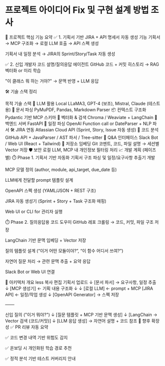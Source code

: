 # 프로젝트 아이디어 Fix 및 구현 설계 방법 조사

🧱 프로젝트 핵심 기능 요약
✅ 1. 기획서 기반 JIRA + API 명세서 자동 생성 기능
기획서 → MCP 구조화 → 로컬 LLM 호출 → API 스펙 생성

기획서 내 일정 분석 → JIRA의 Sprint/Story/Task 자동 생성

✅ 2. 신입 개발자 코드 설명/질의응답 에이전트
GitHub 코드 + 커밋 히스토리 → RAG 벡터화 or 미리 학습

"이 클래스 뭐 하는 거야?" → 문맥 반영 + LLM 응답

🛠️ 기술 스택 정리

목적	기술 스택
🧠 LLM 활용	Local LLaMA3, GPT-4 (보조), Mistral, Claude (테스트용)
📄 문서 파싱	PyMuPDF, Pandas, Markdown Parser
📦 컨텍스트 구조화	Pydantic 기반 MCP 스키마
📡 벡터화 & 검색	Chroma / Weaviate + LangChain
📁 백엔드 서버	FastAPI
🧭 일정 파싱	OpenAI Function call or DateParser + NLP 파서
🛠️ JIRA 연동	Atlassian Cloud API (Sprint, Story, Issue 자동 생성)
🧬 코드 분석	GitHub API + JavaParser / AST 파서 / Tree-sitter
💬 Q&A 인터페이스	Slack Bot / Web UI (React + Tailwind)
🧠 저장소 임베딩	Git 코멘트, 코드, 파일 설명 → 세션별 Vector 저장
🛡️ 보안	로컬 LLM, MCP 내 개인정보 필터링 처리
📈 개발 계획 (페이즈별)
⏱️ Phase 1. 기획서 기반 자동화
 기획서 구조 파싱 및 일정/요구사항 추출기 개발

 MCP 모델 정의 (author, module, api_target, due_date 등)

 LLM에게 전달할 prompt 템플릿 설계

 OpenAPI 스펙 생성 (YAML/JSON + REST 구조)

 JIRA 자동 생성기 (Sprint + Story + Task 구조화 매핑)

 Web UI or CLI for 관리자 실행

⏱️ Phase 2. 질의응답용 코드 도우미
 GitHub 레포 크롤링 → 코드, 커밋, 파일 구조 저장

 LangChain 기반 문맥 임베딩 + Vector 저장

 질의 템플릿 설계 (“이거 어떤 모듈이야?”, “이 함수 어디서 쓰여?”)

 자연어 질문 처리 → 관련 문맥 추출 + 요약 응답

 Slack Bot or Web UI 연결

🧠 아키텍처 개요
less
복사
편집
기획서 업로드
   ↓
[문서 파서] → 요구사항, 일정 추출
   ↓
[MCP 생성기] ← 기획 내용 구조화
   ↓                          ↓
[로컬 LLM] ← prompt + MCP     [JIRA API] ← 일정/작업 생성
   ↓
[OpenAPI Generator] → 스펙 저장

───

신입 질의 ("이거 뭐야?")
   ↓
[질문 템플릿 + MCP 기반 문맥 생성]
   ↓
[LangChain → Vector 검색 (코드/커밋)]
   ↓
[LLM 응답 생성] → 자연어 설명 + 코드 참조
🧩 향후 확장성
✅ PR 리뷰 자동 요약

✅ 코드 변경 내역 기반 위험도 감지

✅ 온보딩 시 개인화된 학습 경로 추천

✅ 정적 분석 기반 테스트 커버리지 안내

